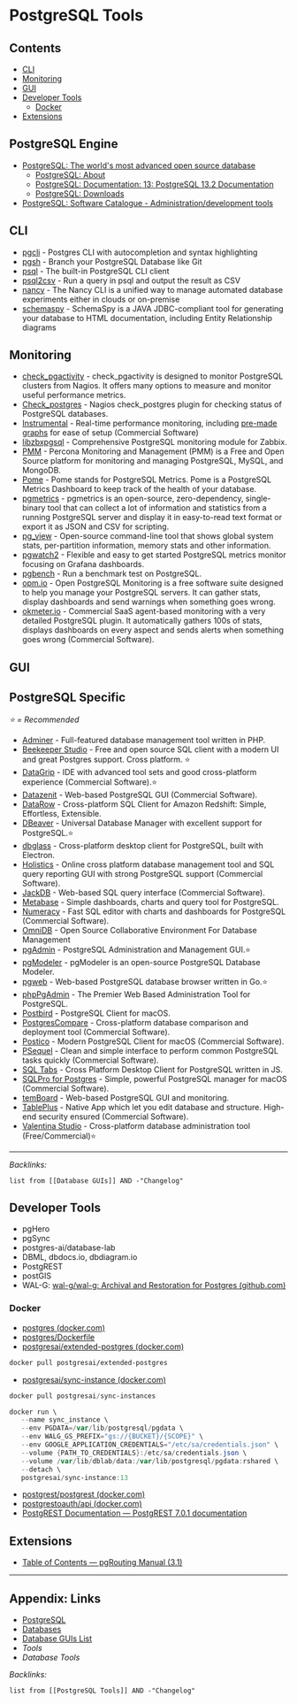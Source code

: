 # PostgreSQL Tools

## Contents

* [CLI](PostgreSQL%20Tools%20List.md#cli)
* [Monitoring](PostgreSQL%20Tools%20List.md#monitoring)
* [GUI](PostgreSQL%20Tools%20List.md#gui)
* [Developer Tools](PostgreSQL%20Tools%20List.md#developer-tools)
  * [Docker](PostgreSQL%20Tools%20List.md#docker)
* [Extensions](PostgreSQL%20Tools%20List.md#extensions)

## PostgreSQL Engine

* [PostgreSQL: The world's most advanced open source database](https://www.postgresql.org/)
  * [PostgreSQL: About](https://www.postgresql.org/about/)
  * [PostgreSQL: Documentation: 13: PostgreSQL 13.2 Documentation](https://www.postgresql.org/docs/13/index.html)
  * [PostgreSQL: Downloads](https://www.postgresql.org/download/)
* [PostgreSQL: Software Catalogue - Administration/development tools](https://www.postgresql.org/download/products/1-administrationdevelopment-tools/)

## CLI

* [pgcli](https://github.com/dbcli/pgcli) - Postgres CLI with autocompletion and syntax highlighting
* [pgsh](https://github.com/sastraxi/pgsh) - Branch your PostgreSQL Database like Git
* [psql](https://www.postgresql.org/docs/current/static/app-psql.html) - The built-in PostgreSQL CLI client
* [psql2csv](https://github.com/fphilipe/psql2csv) - Run a query in psql and output the result as CSV
* [nancy](https://gitlab.com/postgres-ai/nancy) - The Nancy CLI is a unified way to manage automated database experiments either in clouds or on-premise
* [schemaspy](https://github.com/schemaspy/schemaspy) - SchemaSpy is a JAVA JDBC-compliant tool for generating your database to HTML documentation, including Entity Relationship diagrams

## Monitoring

* [check_pgactivity](https://github.com/OPMDG/check_pgactivity) - check\_pgactivity is designed to monitor PostgreSQL clusters from Nagios. It offers many options to measure and monitor useful performance metrics.
* [Check_postgres](https://github.com/bucardo/check_postgres) - Nagios check\_postgres plugin for checking status of PostgreSQL databases.
* [Instrumental](https://github.com/Instrumental/instrumentald) - Real-time performance monitoring, including [pre-made graphs](https://instrumentalapp.com/docs/instrumentald/postgresql#suggested-graphs) for ease of setup (Commercial Software)
* [libzbxpgsql](https://github.com/cavaliercoder/libzbxpgsql) - Comprehensive PostgreSQL monitoring module for Zabbix.
* [PMM](https://github.com/percona/pmm) - Percona Monitoring and Management (PMM) is a Free and Open Source platform for monitoring and managing PostgreSQL, MySQL, and MongoDB.
* [Pome](https://github.com/rach/pome) - Pome stands for PostgreSQL Metrics. Pome is a PostgreSQL Metrics Dashboard to keep track of the health of your database.
* [pgmetrics](https://pgmetrics.io/) - pgmetrics is an open-source, zero-dependency, single-binary tool that can collect a lot of information and statistics from a running PostgreSQL server and display it in easy-to-read text format or export it as JSON and CSV for scripting.
* [pg_view](https://github.com/zalando/pg_view) - Open-source command-line tool that shows global system stats, per-partition information, memory stats and other information.
* [pgwatch2](https://github.com/cybertec-postgresql/pgwatch2) - Flexible and easy to get started PostgreSQL metrics monitor focusing on Grafana dashboards.
* [pgbench](https://www.postgresql.org/docs/devel/static/pgbench.html) - Run a benchmark test on PostgreSQL.
* [opm.io](http://opm.io/) - Open PostgreSQL Monitoring is a free software suite designed to help you manage your PostgreSQL servers. It can gather stats, display dashboards and send warnings when something goes wrong.
* [okmeter.io](https://okmeter.io/pg) - Commercial SaaS agent-based monitoring with a very detailed PostgreSQL plugin. It automatically gathers 100s of stats, displays dashboards on every aspect and sends alerts when something goes wrong (Commercial Software).

## GUI

## PostgreSQL Specific

*⭐ = Recommended*

* [Adminer](https://www.adminer.org/) - Full-featured database management tool written in PHP.
* [Beekeeper Studio](https://www.beekeeperstudio.io/) - Free and open source SQL client with a modern UI and great Postgres support. Cross platform. ⭐
* [DataGrip](https://www.jetbrains.com/datagrip/) - IDE with advanced tool sets and good cross-platform experience (Commercial Software).⭐
* [Datazenit](https://datazenit.com/) - Web-based PostgreSQL GUI (Commercial Software).
* [DataRow](https://www.datarow.com/) - Cross-platform SQL Client for Amazon Redshift: Simple, Effortless, Extensible.
* [DBeaver](https://dbeaver.io/) - Universal Database Manager with excellent support for PostgreSQL.⭐
* [dbglass](http://dbglass.web-pal.com/) - Cross-platform desktop client for PostgreSQL, built with Electron.
* [Holistics](https://www.holistics.io/) - Online cross platform database management tool and SQL query reporting GUI with strong PostgreSQL support (Commercial Software).
* [JackDB](https://www.jackdb.com/) - Web-based SQL query interface (Commercial Software).
* [Metabase](https://www.metabase.com/) - Simple dashboards, charts and query tool for PostgreSQL.
* [Numeracy](https://numeracy.co/) - Fast SQL editor with charts and dashboards for PostgreSQL (Commercial Software).
* [OmniDB](https://omnidb.org/en/) - Open Source Collaborative Environment For Database Management
* [pgAdmin](https://www.pgadmin.org/) - PostgreSQL Administration and Management GUI.⭐
* [pgModeler](https://pgmodeler.io/) - pgModeler is an open-source PostgreSQL Database Modeler.
* [pgweb](https://github.com/sosedoff/pgweb) - Web-based PostgreSQL database browser written in Go.⭐
* [phpPgAdmin](https://github.com/phppgadmin/phppgadmin) - The Premier Web Based Administration Tool for PostgreSQL.
* [Postbird](https://github.com/Paxa/postbird) - PostgreSQL Client for macOS.
* [PostgresCompare](https://www.postgrescompare.com/) - Cross-platform database comparison and deployment tool (Commercial Software).
* [Postico](https://eggerapps.at/postico/) - Modern PostgreSQL Client for macOS (Commercial Software).
* [PSequel](http://www.psequel.com/) - Clean and simple interface to perform common PostgreSQL tasks quickly (Commercial Software).
* [SQL Tabs](http://www.sqltabs.com/) - Cross Platform Desktop Client for PostgreSQL written in JS.
* [SQLPro for Postgres](http://macpostgresclient.com/) - Simple, powerful PostgreSQL manager for macOS (Commercial Software).
* [temBoard](https://github.com/dalibo/temboard) - Web-based PostgreSQL GUI and monitoring.
* [TablePlus](https://tableplus.com/) - Native App which let you edit database and structure. High-end security ensured (Commercial Software).
* [Valentina Studio](https://www.valentina-db.com/en/valentina-studio-overview) - Cross-platform database administration tool (Free/Commercial)⭐

---

*Backlinks:*

````dataview
list from [[Database GUIs]] AND -"Changelog"
````

## Developer Tools

* pgHero
* pgSync
* postgres-ai/database-lab
* DBML, dbdocs.io, dbdiagram.io
* PostgREST
* postGIS
* WAL-G: [wal-g/wal-g: Archival and Restoration for Postgres (github.com)](https://github.com/wal-g/wal-g#configuration)

### Docker

* [postgres (docker.com)](https://hub.docker.com/_/postgres)
* [postgres/Dockerfile](https://github.com/docker-library/postgres/blob/7bd41786539082857396f4d1b4f1cb326ebee8de/13/Dockerfile)
* [postgresai/extended-postgres (docker.com)](https://hub.docker.com/r/postgresai/extended-postgres)

````bash
docker pull postgresai/extended-postgres
````

* [postgresai/sync-instance (docker.com)](https://hub.docker.com/r/postgresai/sync-instance)

````powershell
docker pull postgresai/sync-instances

docker run \
   --name sync_instance \
   --env PGDATA=/var/lib/postgresql/pgdata \
   --env WALG_GS_PREFIX="gs://{BUCKET}/{SCOPE}" \
   --env GOOGLE_APPLICATION_CREDENTIALS="/etc/sa/credentials.json" \
   --volume {PATH_TO_CREDENTIALS}:/etc/sa/credentials.json \
   --volume /var/lib/dblab/data:/var/lib/postgresql/pgdata:rshared \
   --detach \
   postgresai/sync-instance:13
````

* [postgrest/postgrest (docker.com)](https://hub.docker.com/r/postgrest/postgrest)
* [postgrestoauth/api (docker.com)](https://hub.docker.com/r/postgrestoauth/api)
* [PostgREST Documentation — PostgREST 7.0.1 documentation](https://postgrest.org/en/stable/#)

## Extensions

* [Table of Contents — pgRouting Manual (3.1)](https://docs.pgrouting.org/latest/en/index.html)

---

## Appendix: Links

* [PostgreSQL](../../3-Resources/Tools/Developer%20Tools/Data%20Stack/Databases/PostgreSQL.md)
* [Databases](../MOCs/Databases.md)
* [Database GUIs List](Database%20GUIs%20List.md)
* *Tools*
* *Database Tools*

*Backlinks:*

````dataview
list from [[PostgreSQL Tools]] AND -"Changelog"
````
